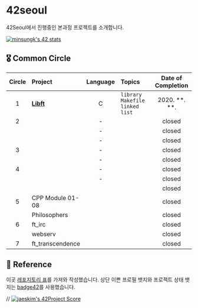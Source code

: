 # 42seoul
42Seoul에서 진행중인 본과정 프로젝트를 소개합니다.

[![minsungk's 42 stats](https://badge42.herokuapp.com/api/stats/minsungk?privacyEmail=true)](https://github.com/JaeSeoKim/badge42)

## 🎖 Common Circle

| Circle | Project                | Language | Topics                                           | Date of Completion |
| :----: | :--------------------- | :------: | :----------------------------------------------- | :----------------: |
|   1    | [**Libft**](https://github.com/MinsoftK/libft) |    C     | `library` `Makefile` `linked list`               |   2020. **. **.    |
|   2    |      |    -     |  |   closed    |
|        |      |    -     |  |   closed    |
|        |      |    -     |  |   closed    |
|   3    |      |    -    |  |   closed    |
|        |      |    -     |  |   closed    |
|   4    |      |    -    |  |   closed    |
|        |      |    -     |                                                  |       closed       |
|        |      |          |                                                  |       closed       |
|   5    | CPP Module 01-08       |          |                                                  |       closed       |
|        | Philosophers           |          |                                                  |       closed       |
|   6    | ft_irc                 |          |                                                  |       closed       |
|        | webserv                |          |                                                  |       closed       |
|   7    | ft_transcendence       |          |                                                  |       closed       |



## 📒 Reference
이곳 [레포지토리 표](https://github.com/365kim/42_cursus)를 가져와 작성했습니다.
상단 이쁜 프로필 뱃지와 프로젝트 상태 뱃지는 [badge42](https://github.com/JaeSeoKim/badge42)를 사용했습니다.



// [![jaeskim's 42Project Score](https://badge42.herokuapp.com/api/project/intra_id/project_name)](https://github.com/JaeSeoKim/badge42)